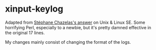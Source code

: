 xinput-keylog
=============

Adapted from [Stéphane Chazelas's
answer](http://unix.stackexchange.com/a/129171/45676) on Unix & Linux
SE. Some horrifying Perl, especially to a newbie, but it's pretty damned
effective in the original 17 lines.

My changes mainly consist of changing the format of the logs.
